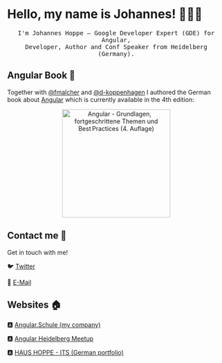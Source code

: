# Hello, my name is Johannes! 👨🏻‍💻

<p align="center">
  <samp>
I'm Johannes Hoppe – Google Developer Expert (GDE) for Angular,<br> 
Developer, Author and Conf Speaker from Heidelberg (Germany).
  </samp>
</p>

## Angular Book :closed_book: 

Together with [@fmalcher](https://github.com/fmalcher) and [@d-koppenhagen](https://github.com/d-koppenhagen) I authored the German book about [Angular](https://angular-buch.com) which is currently available in the 4th edition:

<p align="center">
  <a href="https://angular-buch.com"><img src="https://angular-buch.com/assets/img/book-cover-v4.png" alt="Angular - Grundlagen, fortgeschrittene Themen und Best Practices (4. Auflage)" width="250"></img></a>
</p>

## Contact me :speech_balloon:

Get in touch with me!

:bird: <a href="https://twitter.com/JohannesHoppe">Twitter</a>

:e-mail: <a href="mailto:johannes.hoppe@haushoppe-its.de">E-Mail</a>

## Websites 🏠

:a: <a href="https://angular.schule">Angular.Schule (my company)</a>

:a: <a href="https://angular-heidelberg.de">Angular Heidelberg Meetup</a>

:a: <a href="https://haushoppe-its.de">HAUS HOPPE - ITS (German portfolio)</a>

